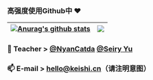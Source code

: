 ### 高强度使用Github中 ❤️

| <a href="https://keishi.cn"><img align="center" src="https://github-readme-stats.vercel.app/api?username=Natsusomekeishi&show_icons=true&include_all_commits=true&theme=buefy&hide_border=true" alt="Anurag's github stats" /></a> | <a href="https://keishi.cn"><img align="center" src="https://github-readme-stats.vercel.app/api/top-langs/?username=Natsusomekeishi&layout=compact&theme=buefy&hide_border=true" /></a> |
| ------------- | ------------- |

### 🌱 Teacher > [@NyanCatda](https://github.com/nyancatda) [@Seiry Yu](https://github.com/seiry)
### 📫 E-mail > hello@keishi.cn（请注明意图）

<!--
Here are some ideas to get you started:

- 🔭 I’m currently working on ...
- 🌱 I’m currently learning ...
- 👯 I’m looking to collaborate on ...
- 🤔 I’m looking for help with ...
- 💬 Ask me about ...
- 📫 How to reach me: ...
- 😄 Pronouns: ...
- ⚡ Fun fact: ...
-->
